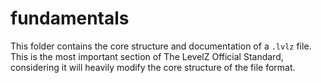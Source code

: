 # fundamentals

This folder contains the core structure and documentation of a `.lvlz` file. This is the most important section of The LevelZ Official Standard, considering it will heavily modify the core structure of the file format.
